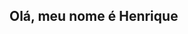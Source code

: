 ## Olá, meu nome é Henrique

<!--
<div>
  <a href="https://github.com/Henrique0112">
  <img height = "140em" src="https://github-readme-stats.vercel.app/api?username=Henrique0112&show_icons=true&theme=tokyonight"/>
  <img height = "140em" src="https://github-readme-stats.vercel.app/api/top-langs/?username=Henrique0112&layout=compact&theme=tokyonight"/> 
</div>
- 🔭 I’m currently working on ...
- 🌱 I’m currently learning ...
- 🤔 I’m looking for help with ...
- 📫 How to reach me: ...
- 😄 Pronouns: ...
-->
